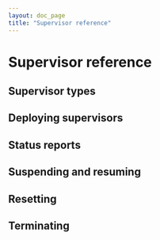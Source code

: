 ```yaml
---
layout: doc_page
title: "Supervisor reference"
---
```


<!--
  ~ Licensed to the Apache Software Foundation (ASF) under one
  ~ or more contributor license agreements.  See the NOTICE file
  ~ distributed with this work for additional information
  ~ regarding copyright ownership.  The ASF licenses this file
  ~ to you under the Apache License, Version 2.0 (the
  ~ "License"); you may not use this file except in compliance
  ~ with the License.  You may obtain a copy of the License at
  ~
  ~   http://www.apache.org/licenses/LICENSE-2.0
  ~
  ~ Unless required by applicable law or agreed to in writing,
  ~ software distributed under the License is distributed on an
  ~ "AS IS" BASIS, WITHOUT WARRANTIES OR CONDITIONS OF ANY
  ~ KIND, either express or implied.  See the License for the
  ~ specific language governing permissions and limitations
  ~ under the License.
  -->

# Supervisor reference

<a name="types"></a>

## Supervisor types

<a name="deploy"></a>

## Deploying supervisors

<a name="reports"></a>

## Status reports

<a name="suspend-resume"></a>

## Suspending and resuming

<a name="reset"></a>

## Resetting

<a name="terminate"></a>

## Terminating
